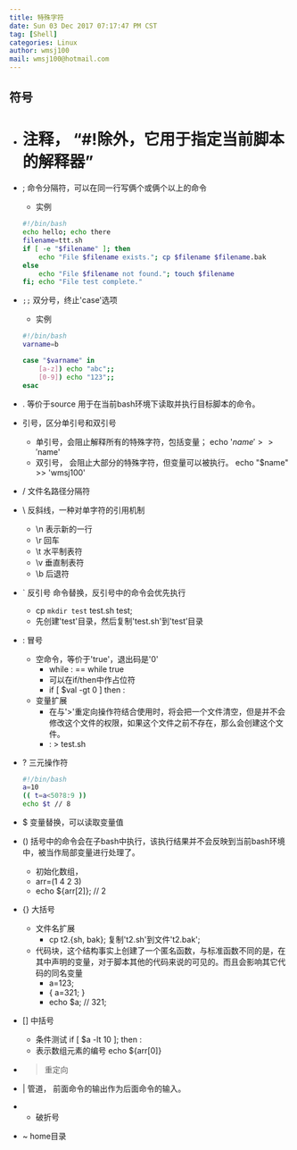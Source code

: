 ```yaml
---
title: 特殊字符
date: Sun 03 Dec 2017 07:17:47 PM CST
tag: [Shell]
categories: Linux
author: wmsj100
mail: wmsj100@hotmail.com
---
```


## 符号
- # 注释， “#!除外，它用于指定当前脚本的解释器”
- ; 命令分隔符，可以在同一行写俩个或俩个以上的命令
	- 实例
	```sh
	#!/bin/bash
	echo hello; echo there
	filename=ttt.sh
	if [ -e "$filename" ]; then
		echo "File $filename exists."; cp $filename $filename.bak
	else
		echo "File $filename not found."; touch $filename
	fi; echo "File test complete."
	```
- `;;` 双分号，终止'case'选项
	- 实例
	```sh
	#!/bin/bash
	varname=b

	case "$varname" in
		[a-z]) echo "abc";;
		[0-9]) echo "123";;
	esac
	```
- . 等价于source 用于在当前bash环境下读取并执行目标脚本的命令。
- 引号，区分单引号和双引号
	- 单引号，会阻止解释所有的特殊字符，包括变量； echo '$name' >> '$name'
	- 双引号， 会阻止大部分的特殊字符，但变量可以被执行。 echo "$name" >> 'wmsj100'
- / 文件名路径分隔符
- \ 反斜线，一种对单字符的引用机制
	- \n 表示新的一行
	- \r 回车
	- \t 水平制表符
	- \v 垂直制表符
	- \b 后退符
- ` 反引号 命令替换，反引号中的命令会优先执行
	- cp `mkdir test` test.sh test;
	- 先创建'test'目录，然后复制'test.sh'到'test’目录
- : 冒号
	- 空命令，等价于'true'，退出码是'0'
		- while : == while true
		- 可以在if/then中作占位符
		- if [ $val -gt 0 ] then :
	- 变量扩展
		- 在与'>'重定向操作符结合使用时，将会把一个文件清空，但是并不会修改这个文件的权限，如果这个文件之前不存在，那么会创建这个文件。
		- : > test.sh 
- ? 三元操作符
	```sh
	#!/bin/bash
	a=10
	(( t=a<50?8:9 ))
	echo $t // 8
	```
- $ 变量替换，可以读取变量值

- () 括号中的命令会在子bash中执行，该执行结果并不会反映到当前bash环境中，被当作局部变量进行处理了。
	- 初始化数组，
	- arr=(1 4 2 3)
	- echo ${arr[2]}; // 2
- {} 大括号
	- 文件名扩展
		- cp t2.{sh, bak}; 复制't2.sh'到文件't2.bak';
	- 代码块，这个结构事实上创建了一个匿名函数，与标准函数不同的是，在其中声明的变量，对于脚本其他的代码来说的可见的。而且会影响其它代码的同名变量
		- a=123;
		- { a=321; }
		- echo $a; // 321;
- [] 中括号
	- 条件测试 if [ $a -lt 10 ]; then :
	- 表示数组元素的编号 echo ${arr[0]}
- > 重定向
- | 管道， 前面命令的输出作为后面命令的输入。
- - 破折号
- ~ home目录


